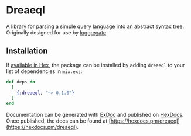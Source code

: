 # Dreaeql

A library for parsing a simple query language into an
abstract syntax tree. Originally designed for use by 
[loggregate](https://github.com/GFLClan/loggregate)

## Installation

If [available in Hex](https://hex.pm/docs/publish), the package can be installed
by adding `dreaeql` to your list of dependencies in `mix.exs`:

```elixir
def deps do
  [
    {:dreaeql, "~> 0.1.0"}
  ]
end
```

Documentation can be generated with [ExDoc](https://github.com/elixir-lang/ex_doc)
and published on [HexDocs](https://hexdocs.pm). Once published, the docs can
be found at [https://hexdocs.pm/dreaeql](https://hexdocs.pm/dreaeql).
